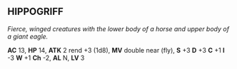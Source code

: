## HIPPOGRIFF

_Fierce, winged creatures with the lower body of a horse and upper body of a giant eagle._

**AC** 13, **HP** 14, **ATK** 2 rend +3 (1d8), **MV** double near (fly), **S** +3 **D** +3 **C** +1 **I** -3 **W** +1 **Ch** -2, **AL** N, **LV** 3

